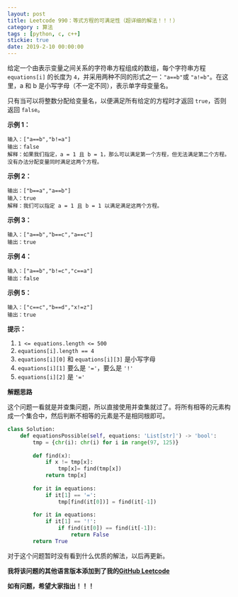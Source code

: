 ```yaml
---
layout: post
title: Leetcode 990：等式方程的可满足性（超详细的解法！！！）
category : 算法
tags : [python, c, c++]
stickie: true
date: 2019-2-10 00:00:00
---
```


给定一个由表示变量之间关系的字符串方程组成的数组，每个字符串方程 `equations[i]` 的长度为 `4`，并采用两种不同的形式之一：`"a==b"`或 `"a!=b"`。在这里，a 和 b 是小写字母（不一定不同），表示单字母变量名。

只有当可以将整数分配给变量名，以便满足所有给定的方程时才返回 `true`，否则返回 `false`。

**示例 1：**

```
输入：["a==b","b!=a"]
输出：false
解释：如果我们指定，a = 1 且 b = 1，那么可以满足第一个方程，但无法满足第二个方程。没有办法分配变量同时满足这两个方程。
```

**示例 2：**

```
输出：["b==a","a==b"]
输入：true
解释：我们可以指定 a = 1 且 b = 1 以满足满足这两个方程。
```

**示例 3：**

```
输入：["a==b","b==c","a==c"]
输出：true
```

**示例 4：**

```
输入：["a==b","b!=c","c==a"]
输出：false
```

**示例 5：**

```
输入：["c==c","b==d","x!=z"]
输出：true
```

**提示：**

1. `1 <= equations.length <= 500`
2. `equations[i].length == 4`
3. `equations[i][0]` 和 `equations[i][3]` 是小写字母
4. `equations[i][1]` 要么是 `'='`，要么是 `'!'`
5. `equations[i][2]` 是 `'='`

**解题思路**

这个问题一看就是并查集问题，所以直接使用并查集就过了。将所有相等的元素构成一个集合中，然后判断不相等的元素是不是相同根即可。

```python
class Solution:
    def equationsPossible(self, equations: 'List[str]') -> 'bool':
        tmp = {chr(i): chr(i) for i in range(97, 125)}
        
        def find(x):
            if x != tmp[x]:
                tmp[x]= find(tmp[x])
            return tmp[x]
        
        for it in equations:
            if it[1] == '=':
                tmp[find(it[0])] = find(it[-1])
                
        for it in equations:
            if it[1] == '!':
                if find(it[0]) == find(it[-1]):
                    return False
        return True
```

对于这个问题暂时没有看到什么优质的解法，以后再更新。

**我将该问题的其他语言版本添加到了我的[GitHub Leetcode](https://github.com/luliyucoordinate/Leetcode)**

**如有问题，希望大家指出！！！**
